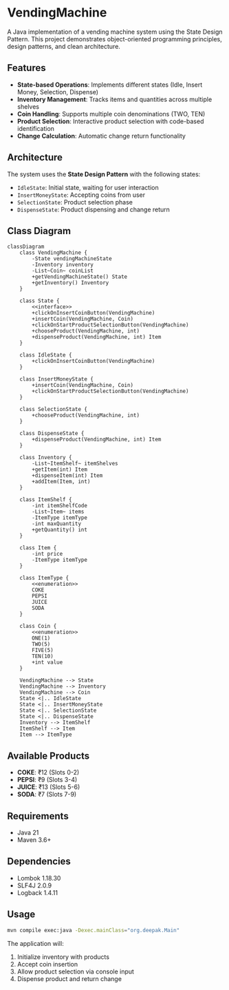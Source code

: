# VendingMachine

A Java implementation of a vending machine system using the State Design Pattern. This project demonstrates object-oriented programming principles, design patterns, and clean architecture.

## Features

- **State-based Operations**: Implements different states (Idle, Insert Money, Selection, Dispense)
- **Inventory Management**: Tracks items and quantities across multiple shelves
- **Coin Handling**: Supports multiple coin denominations (TWO, TEN)
- **Product Selection**: Interactive product selection with code-based identification
- **Change Calculation**: Automatic change return functionality

## Architecture

The system uses the **State Design Pattern** with the following states:
- `IdleState`: Initial state, waiting for user interaction
- `InsertMoneyState`: Accepting coins from user
- `SelectionState`: Product selection phase
- `DispenseState`: Product dispensing and change return

## Class Diagram

```mermaid
classDiagram
    class VendingMachine {
        -State vendingMachineState
        -Inventory inventory
        -List~Coin~ coinList
        +getVendingMachineState() State
        +getInventory() Inventory
    }
    
    class State {
        <<interface>>
        +clickOnInsertCoinButton(VendingMachine)
        +insertCoin(VendingMachine, Coin)
        +clickOnStartProductSelectionButton(VendingMachine)
        +chooseProduct(VendingMachine, int)
        +dispenseProduct(VendingMachine, int) Item
    }
    
    class IdleState {
        +clickOnInsertCoinButton(VendingMachine)
    }
    
    class InsertMoneyState {
        +insertCoin(VendingMachine, Coin)
        +clickOnStartProductSelectionButton(VendingMachine)
    }
    
    class SelectionState {
        +chooseProduct(VendingMachine, int)
    }
    
    class DispenseState {
        +dispenseProduct(VendingMachine, int) Item
    }
    
    class Inventory {
        -List~ItemShelf~ itemShelves
        +getItem(int) Item
        +dispenseItem(int) Item
        +addItem(Item, int)
    }
    
    class ItemShelf {
        -int itemShelfCode
        -List~Item~ items
        -ItemType itemType
        -int maxQuantity
        +getQuantity() int
    }
    
    class Item {
        -int price
        -ItemType itemType
    }
    
    class ItemType {
        <<enumeration>>
        COKE
        PEPSI
        JUICE
        SODA
    }
    
    class Coin {
        <<enumeration>>
        ONE(1)
        TWO(5)
        FIVE(5)
        TEN(10)
        +int value
    }
    
    VendingMachine --> State
    VendingMachine --> Inventory
    VendingMachine --> Coin
    State <|.. IdleState
    State <|.. InsertMoneyState
    State <|.. SelectionState
    State <|.. DispenseState
    Inventory --> ItemShelf
    ItemShelf --> Item
    Item --> ItemType
```

## Available Products

- **COKE**: ₹12 (Slots 0-2)
- **PEPSI**: ₹9 (Slots 3-4)
- **JUICE**: ₹13 (Slots 5-6)
- **SODA**: ₹7 (Slots 7-9)

## Requirements

- Java 21
- Maven 3.6+

## Dependencies

- Lombok 1.18.30
- SLF4J 2.0.9
- Logback 1.4.11

## Usage

```bash
mvn compile exec:java -Dexec.mainClass="org.deepak.Main"
```

The application will:
1. Initialize inventory with products
2. Accept coin insertion
3. Allow product selection via console input
4. Dispense product and return change